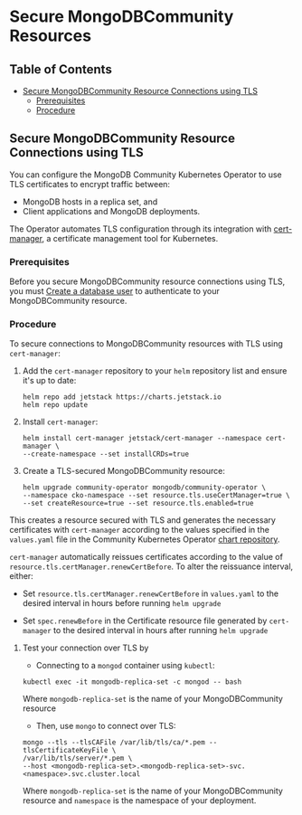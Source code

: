 # Secure MongoDBCommunity Resources #

## Table of Contents

- [Secure MongoDBCommunity Resource Connections using TLS](#secure-mongodbcommunity-resource-connections-using-tls)
  - [Prerequisites](#prerequisites)
  - [Procedure](#procedure)

## Secure MongoDBCommunity Resource Connections using TLS

You can configure the MongoDB Community Kubernetes Operator to use TLS 
certificates to encrypt traffic between:

- MongoDB hosts in a replica set, and
- Client applications and MongoDB deployments.

The Operator automates TLS configuration through its integration with 
[cert-manager](cert-manager.io), a certificate management tool for 
Kubernetes.

### Prerequisites

Before you secure MongoDBCommunity resource connections using TLS, you 
must [Create a database user](docs/users) to authenticate to your 
MongoDBCommunity resource.

### Procedure

To secure connections to MongoDBCommunity resources with TLS using `cert-manager`:

1. Add the `cert-manager` repository to your `helm` repository list and
   ensure it's up to date:

   ```
   helm repo add jetstack https://charts.jetstack.io
   helm repo update
   ```

1. Install `cert-manager`:

   ```
   helm install cert-manager jetstack/cert-manager --namespace cert-manager \ 
   --create-namespace --set installCRDs=true
   ```

1. Create a TLS-secured MongoDBCommunity resource:

   ```
   helm upgrade community-operator mongodb/community-operator \
   --namespace cko-namespace --set resource.tls.useCertManager=true \
   --set createResource=true --set resource.tls.enabled=true
   ```

  This creates a resource secured with TLS and generates the necessary
  certificates with `cert-manager` according to the values specified in
  the `values.yaml` file in the Community Kubernetes Operator 
  [chart repository](https://github.com/mongodb/helm-charts/tree/main/charts/community-operator).

  `cert-manager` automatically reissues certificates according to the
  value of `resource.tls.certManager.renewCertBefore`. To alter the 
  reissuance interval, either: 
  
  - Set `resource.tls.certManager.renewCertBefore` in `values.yaml` to 
     the desired interval in hours before running `helm upgrade`

  - Set `spec.renewBefore` in the Certificate resource file generated
     by `cert-manager` to the desired interval in hours after running 
     `helm upgrade`
  


1. Test your connection over TLS by 

   - Connecting to a `mongod` container using `kubectl`:

   ```
   kubectl exec -it mongodb-replica-set -c mongod -- bash
   ```

   Where `mongodb-replica-set` is the name of your MongoDBCommunity resource

   - Then, use `mongo` to connect over TLS:

   ```
   mongo --tls --tlsCAFile /var/lib/tls/ca/*.pem --tlsCertificateKeyFile \
   /var/lib/tls/server/*.pem \ 
   --host <mongodb-replica-set>.<mongodb-replica-set>-svc.<namespace>.svc.cluster.local
   ```

   Where `mongodb-replica-set` is the name of your MongoDBCommunity 
   resource and `namespace` is the namespace of your deployment.
